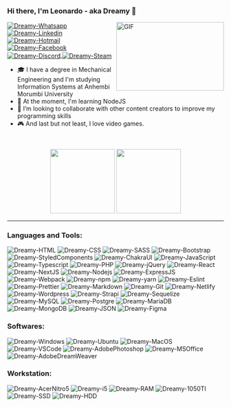 ### Hi there, I'm Leonardo - aka Dreamy 👋

  <img align="right" alt="GIF" src="http://78.media.tumblr.com/4ef4b9ec185e9100bc59a578eede4c3c/tumblr_p7cl0wAtFd1rnbh24o1_540.gif" width="250" height="160" />

<a href="https://wa.me/+5511987916458">
<img align="center" alt="Dreamy-Whatsapp" src="https://img.shields.io/badge/WhatsApp-25D366?style=flat&logo=whatsapp&logoColor=white">
</a>
<a href="https://www.linkedin.com/in/leonardorochadev">
<img align="center" alt="Dreamy-Linkedin" src="https://img.shields.io/badge/LinkedIn-0077B5?style=flat&logo=linkedin&logoColor=white">
</a>
<a href="mailto:leonardorocha-@hotmail.com">
<img align="center" alt="Dreamy-Hotmail" src="https://img.shields.io/badge/Microsoft_Outlook-0078D4?style=flat&logo=microsoft-outlook&logoColor=white">
</a>
<a href="https://www.facebook.com/iLeonardoRocha">
<img align="center" alt="Dreamy-Facebook" src="https://img.shields.io/badge/Facebook-1877F2?style=flat&logo=facebook&logoColor=white">
</a>
<a href="https://discordapp.com/users/Dreamy#7592">
<img align="center" alt="Dreamy-Discord" src="https://img.shields.io/badge/Discord-7289DA?style=flat&logo=discord&logoColor=white">
</a>
<a href="https://steamcommunity.com/id/welcometomydream/">
<img align="center" alt="Dreamy-Steam" src="https://img.shields.io/badge/Steam-000000?style=flat&logo=steam&logoColor=white">
</a>

- 🎓 I have a degree in Mechanical Engineering and I'm studying Information Systems at Anhembi Morumbi University
- 🌱 At the moment, I'm learning NodeJS
- 👯 I’m looking to collaborate with other content creators to improve my programming skills
- 🎮 And last but not least, I love video games.

<br />

<p align="center">
  <img height="150em" src="https://github-readme-stats.vercel.app/api?username=DevDreamy&show_icons=true&theme=github_dark&border_radius=20&include_all_commits=true&count_private=true&card_width=150">
  <img height="150em" src="https://github-readme-stats.vercel.app/api/top-langs/?username=DevDreamy&layout=compact&theme=github_dark&border_radius=20"></p>

---

### Languages and Tools:

<p align="left">
  <img alt="Dreamy-HTML" src="https://img.shields.io/badge/HTML5-E34F26?style=for-the-badge&logo=html5&logoColor=white">
  <img alt="Dreamy-CSS" src="https://img.shields.io/badge/CSS3-1572B6?style=for-the-badge&logo=css3&logoColor=white">
  <img alt="Dreamy-SASS" src="https://img.shields.io/badge/Sass-CC6699?style=for-the-badge&logo=sass&logoColor=white">
  <img alt="Dreamy-Bootstrap" src="https://img.shields.io/badge/Bootstrap-563D7C?style=for-the-badge&logo=bootstrap&logoColor=white">
 
  <img alt="Dreamy-StyledComponents" src="https://img.shields.io/badge/styled--components-DB7093?style=for-the-badge&logo=styled-components&logoColor=white">
  <img alt="Dreamy-ChakraUI" src="https://img.shields.io/badge/Chakra--UI-319795?style=for-the-badge&logo=chakra-ui&logoColor=white">
  <img alt="Dreamy-JavaScript" src="https://img.shields.io/badge/JavaScript-323330?style=for-the-badge&logo=javascript&logoColor=F7DF1E">
  <img alt="Dreamy-Typescript" src="https://img.shields.io/badge/TypeScript-323330?style=for-the-badge&logo=typescript&logoColor=blue">
  <img alt="Dreamy-PHP" src="https://img.shields.io/badge/PHP-777BB4?style=for-the-badge&logo=php&logoColor=white">
  <img alt="Dreamy-jQuery" src="https://img.shields.io/badge/jQuery-0769AD?style=for-the-badge&logo=jquery&logoColor=white">
  <img alt="Dreamy-React" src="https://img.shields.io/badge/React-20232A?style=for-the-badge&logo=react&logoColor=61DAFB">
  <img alt="Dreamy-NextJS" src="https://img.shields.io/badge/next.js-000000?style=for-the-badge&logo=nextdotjs&logoColor=white">
  <img alt="Dreamy-Nodejs" src="https://img.shields.io/badge/Node.js-339933?style=for-the-badge&logo=nodedotjs&logoColor=white">
  <img alt="Dreamy-ExpressJS" src="https://img.shields.io/badge/Express.js-404D59?style=for-the-badge&logo=express&logoColor=white">
  <img alt="Dreamy-Webpack" src="https://img.shields.io/badge/Webpack-8DD6F9?style=for-the-badge&logo=Webpack&logoColor=white">
  <img alt="Dreamy-npm" src="https://img.shields.io/badge/npm-CB3837?style=for-the-badge&logo=npm&logoColor=white">
  <img alt="Dreamy-yarn" src="https://img.shields.io/badge/Yarn-2C8EBB?style=for-the-badge&logo=yarn&logoColor=white">
  <img alt="Dreamy-Eslint" src="https://img.shields.io/badge/eslint-3A33D1?style=for-the-badge&logo=eslint&logoColor=white">
  <img alt="Dreamy-Prettier" src="https://img.shields.io/badge/prettier-1A2C34?style=for-the-badge&logo=prettier&logoColor=F7BA3E">
  <img alt="Dreamy-Markdown" src="https://img.shields.io/badge/Markdown-000000?style=for-the-badge&logo=markdown&logoColor=white">
  <img alt="Dreamy-Git" src="https://img.shields.io/badge/GIT-E44C30?style=for-the-badge&logo=git&logoColor=white">
  <img alt="Dreamy-Netlify" src="https://img.shields.io/badge/Netlify-00C7B7?style=for-the-badge&logo=netlify&logoColor=white">
  <img alt="Dreamy-Wordpress" src="https://img.shields.io/badge/Wordpress-21759B?style=for-the-badge&logo=wordpress&logoColor=white">
  <img alt="Dreamy-Strapi" src="https://img.shields.io/badge/strapi-2e7eea?style=for-the-badge&logo=strapi&logoColor=white">
    <img alt="Dreamy-Sequelize" src="https://img.shields.io/badge/Sequelize-52B0E7?style=for-the-badge&logo=Sequelize&logoColor=white">
  <img alt="Dreamy-MySQL" src="https://img.shields.io/badge/MySQL-005C84?style=for-the-badge&logo=mysql&logoColor=white">
    <img alt="Dreamy-Postgre" src="https://img.shields.io/badge/PostgreSQL-316192?style=for-the-badge&logo=postgresql&logoColor=white">
      <img alt="Dreamy-MariaDB" src="https://img.shields.io/badge/MariaDB-003545?style=for-the-badge&logo=mariadb&logoColor=white">
  <img alt="Dreamy-MongoDB" src="https://img.shields.io/badge/MongoDB-4EA94B?style=for-the-badge&logo=mongodb&logoColor=white">
  <img alt="Dreamy-JSON" src="https://img.shields.io/badge/JWT-000000?style=for-the-badge&logo=JSON%20web%20tokens&logoColor=white">
  <img alt="Dreamy-Figma" src="https://img.shields.io/badge/Figma-F24E1E?style=for-the-badge&logo=figma&logoColor=white">
  
  
  
</p>

### Softwares:

<p align="left">
  <img alt="Dreamy-Windows" src="https://img.shields.io/badge/Windows-0078D6?style=for-the-badge&logo=windows&logoColor=white">
  <img alt="Dreamy-Ubuntu" src="https://img.shields.io/badge/Ubuntu-E95420?style=for-the-badge&logo=ubuntu&logoColor=white">
  <img alt="Dreamy-MacOS" src="https://img.shields.io/badge/mac%20os-000000?style=for-the-badge&logo=apple&logoColor=white">
  <img alt="Dreamy-VSCode" src="https://img.shields.io/badge/Visual_Studio_Code-0078D4?style=for-the-badge&logo=visual%20studio%20code&logoColor=white">
  <img alt="Dreamy-AdobePhotoshop" src="https://img.shields.io/badge/Adobe%20Photoshop-31A8FF?style=for-the-badge&logo=Adobe%20Photoshop&logoColor=white">
  <img alt="Dreamy-MSOffice" src="https://img.shields.io/badge/Microsoft_Office-D83B01?style=for-the-badge&logo=microsoft-office&logoColor=white">
  <img alt="Dreamy-AdobeDreamWeaver" src="https://img.shields.io/badge/Adobe%20Dreamweaver-072401?style=for-the-badge&logo=Adobe%20Dreamweaver&logoColor=34F400">
</p>

### Workstation:

<p align="left">
  <img alt="Dreamy-AcerNitro5" src="https://img.shields.io/badge/acer%20Nitro%205-83B81A?style=for-the-badge&logo=acer&logoColor=white">
  <img alt="Dreamy-i5" src="https://img.shields.io/badge/Intel%20Core_i5_7300HQ-0071C5?style=for-the-badge&logo=intel&logoColor=white">
  <img alt="Dreamy-RAM" src="https://img.shields.io/badge/DDR4 24GB 2400Mhz-gold?style=for-the-badge&logo=corsair&logoColor=white">
  <img alt="Dreamy-1050TI" src="https://img.shields.io/badge/NVIDIA-GTX1050TI-76B900?style=for-the-badge&logo=nvidia&logoColor=white">
  <img alt="Dreamy-SSD" src="https://img.shields.io/badge/500GB SN750 NVMe-black?style=for-the-badge&logo=Western-Digital&logoColor=white">
  <img alt="Dreamy-HDD" src="https://img.shields.io/badge/1TB WD Blue HDD-blue?style=for-the-badge&logo=Western-Digital&logoColor=white">
</p>
